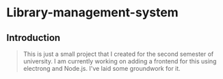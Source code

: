# Library-management-system



## Introduction

>This is just a small project that I created for the second semester of university.
>I am currently working on adding a frontend for this using electrong and Node.js. I've laid some groundwork for it.
